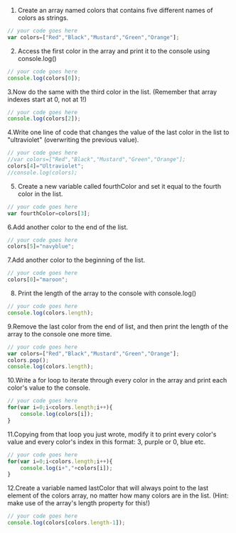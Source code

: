 1. Create an array named colors that contains five different names of colors as strings.

```js
// your code goes here
var colors=["Red","Black","Mustard","Green","Orange"];
```

2. Access the first color in the array and print it to the console using console.log()

```js
// your code goes here
console.log(colors[0]);
```

3.Now do the same with the third color in the list. (Remember that array indexes start at 0, not at 1!)

```js
// your code goes here
console.log(colors[2]);
```

4.Write one line of code that changes the value of the last color in the list to "ultraviolet" (overwriting the previous value).

```js
// your code goes here
//var colors=["Red","Black","Mustard","Green","Orange"];
colors[4]="Ultraviolet";
//console.log(colors);
```

5. Create a new variable called fourthColor and set it equal to the fourth color in the list.

```js
// your code goes here
var fourthColor=colors[3];
```

6.Add another color to the end of the list.

```js
// your code goes here
colors[5]="navyblue";
```

7.Add another color to the beginning of the list.

```js
// your code goes here
colors[0]="maroon";
```

8. Print the length of the array to the console with console.log()

```js
// your code goes here
console.log(colors.length);
```

9.Remove the last color from the end of list, and then print the length of the array to the console one more time.

```js
// your code goes here
var colors=["Red","Black","Mustard","Green","Orange"];
colors.pop();
console.log(colors.length);
```

10.Write a for loop to iterate through every color in the array and print each color's value to the console.

```js
// your code goes here
for(var i=0;i<colors.length;i++){
    console.log(colors[i]);
}
```

11.Copying from that loop you just wrote, modify it to print every color's value and every color's index in this format: 3, purple or 0, blue etc.

```js
// your code goes here
for(var i=0;i<colors.length;i++){
    console.log(i+","+colors[i]);
}
```

12.Create a variable named lastColor that will always point to the last element of the colors array, no matter how many colors are in the list. (Hint: make use of the array's length property for this!)

```js
// your code goes here
console.log(colors[colors.length-1]);
```